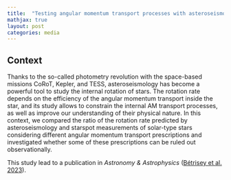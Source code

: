 ```yaml
---
title:  "Testing angular momentum transport processes with asteroseismology of solar-type main-sequence stars"
mathjax: true
layout: post
categories: media
---
```


<!-- excerpt-end -->

## Context

Thanks to the so-called photometry revolution with the space-based missions CoRoT, Kepler, and TESS, asteroseismology has become a powerful tool to study the internal rotation of stars. The rotation rate depends on the efficiency of the angular momentum transport inside the star, and its study allows to constrain the internal AM transport processes, as well as improve our understanding of their physical nature. In this context, we compared the ratio of the rotation rate predicted by asteroseismology and starspot measurements of solar-type stars considering different angular momentum transport prescriptions and investigated whether some of these prescriptions can be ruled out observationally.

This study lead to a publication in *Astronomy & Astrophysics* ([Bétrisey et al. 2023](https://ui.adsabs.harvard.edu/abs/2023A%26A...673L..11B/abstract)).


<!---
 ![Test](/assets/images/Rho.jpg)
-->

